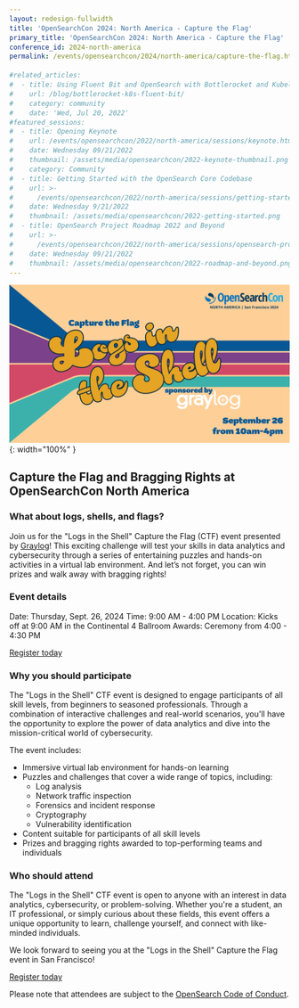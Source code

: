 ```yaml
---
layout: redesign-fullwidth
title: 'OpenSearchCon 2024: North America - Capture the Flag'
primary_title: 'OpenSearchCon 2024: North America - Capture the Flag'
conference_id: 2024-north-america
permalink: /events/opensearchcon/2024/north-america/capture-the-flag.html

#related_articles:
#  - title: Using Fluent Bit and OpenSearch with Bottlerocket and Kubelet logs
#    url: /blog/bottlerocket-k8s-fluent-bit/
#    category: community
#    date: 'Wed, Jul 20, 2022'
#featured_sessions:
#  - title: Opening Keynote
#    url: /events/opensearchcon/2022/north-america/sessions/keynote.html
#    date: Wednesday 09/21/2022
#    thumbnail: /assets/media/opensearchcon/2022-keynote-thumbnail.png
#    category: Community
#  - title: Getting Started with the OpenSearch Core Codebase
#    url: >-
#      /events/opensearchcon/2022/north-america/sessions/getting-started-with-opensearch-core-codebase.html
#    date: Wednesday 9/21/2022
#    thumbnail: /assets/media/opensearchcon/2022-getting-started.png
#  - title: OpenSearch Project Roadmap 2022 and Beyond
#    url: >-
#      /events/opensearchcon/2022/north-america/sessions/opensearch-project-roadmap-2022-and-beyond.html
#    date: Wednesday 09/21/2022
#    thumbnail: /assets/media/opensearchcon/2022-roadmap-and-beyond.png
---
```

![capture the flag banner](/assets/media/opensearchcon/2024/capture-the-flag.png){: width="100%" }

## Capture the Flag and Bragging Rights at OpenSearchCon North America

### What  about logs, shells, and flags?

Join us for the "Logs in the Shell" Capture the Flag (CTF) event presented by [Graylog](https://opensearch.org/partners/graylog.html)! This exciting challenge will test your skills in data analytics and cybersecurity through a series of entertaining puzzles and hands-on activities in a virtual lab environment. And let’s not forget, you can win prizes and walk away with bragging rights!

### Event details

Date:  Thursday, Sept. 26, 2024
Time:  9:00 AM - 4:00 PM
Location: Kicks off at 9:00 AM in the Continental 4 Ballroom
Awards: Ceremony from 4:00 - 4:30 PM

<a role="button" target="_blank" class="btn btn-primary" href="https://airtable.com/appWltifOss0C1Ze3/pagKjDHOEPqWvQDnw/form">Register today</a>



### Why you should participate

The "Logs in the Shell" CTF event is designed to engage participants of all skill levels, from beginners to seasoned professionals. Through a combination of interactive challenges and real-world scenarios, you'll have the opportunity to explore the power of data analytics and dive into the mission-critical world of cybersecurity.

The event includes:

* Immersive virtual lab environment for hands-on learning
* Puzzles and challenges that cover a wide range of topics, including:
    * Log analysis
    * Network traffic inspection
    * Forensics and incident response
    * Cryptography
    * Vulnerability identification
* Content suitable for participants of all skill levels
* Prizes and bragging rights awarded to top-performing teams and individuals

### Who should attend

The "Logs in the Shell" CTF event is open to anyone with an interest in data analytics, cybersecurity, or problem-solving. Whether you're a student, an IT professional, or simply curious about these fields, this event offers a unique opportunity to learn, challenge yourself, and connect with like-minded individuals.

We look forward to seeing you at the "Logs in the Shell" Capture the Flag event in San Francisco!

<a role="button" target="_blank" class="btn btn-primary" href="https://airtable.com/appWltifOss0C1Ze3/pagKjDHOEPqWvQDnw/form">Register today</a>

Please note that attendees are subject to the [OpenSearch Code of Conduct](https://opensearch.org/codeofconduct.html).

